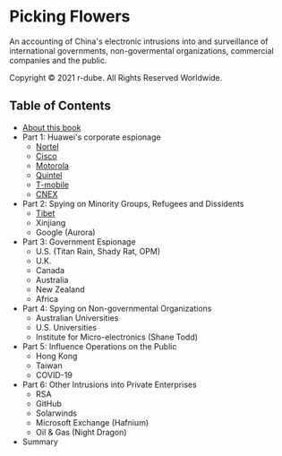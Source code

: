 
# Picking Flowers

An accounting of China's electronic intrusions into and surveillance of international governments, non-govermental organizations, commercial companies and the public.


Copyright © 2021 r-dube. All Rights Reserved Worldwide.


## Table of Contents
* [About this book](about.md)
* Part 1: Huawei's corporate espionage
  * [Nortel](nortel.md)
  * [Cisco](cisco.md)
  * [Motorola](motorola.md)
  * [Quintel](quintel.md)
  * [T-mobile](tmobile.md)
  * [CNEX](cnex.md)
* Part 2: Spying on Minority Groups, Refugees and Dissidents
  * [Tibet](tibet.md)
  * Xinjiang
  * Google (Aurora)
* Part 3: Government Espionage
  * U.S. (Titan Rain, Shady Rat, OPM)
  * U.K.
  * Canada
  * Australia
  * New Zealand
  * Africa
* Part 4: Spying on Non-governmental Organizations
  * Australian Universities
  * U.S. Universities
  * Institute for Micro-electronics (Shane Todd)
* Part 5: Influence Operations on the Public 
  * Hong Kong
  * Taiwan
  * COVID-19
* Part 6: Other Intrusions into Private Enterprises
  * RSA
  * GitHub 
  * Solarwinds
  * Microsoft Exchange (Hafnium)
  * Oil & Gas (Night Dragon)
* Summary
